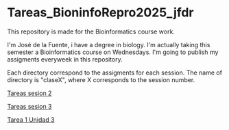 # Tareas_BioninfoRepro2025_jfdr
This repository is made for the Bioinformatics course work.

I'm José de la Fuente, i have a degree in biology. I'm actually taking this semester a Bioinformatics course on Wednesdays.
I'm going to publish my assigments everyweek in this repository.

Each directory correspond to the assigments for each session. The name of directory is "claseX", where X corresponds to the session number.

[Tareas sesion 2](https://github.com/josedelafuenter22/Tareas_BioninfoRepro2025_jfdr/blob/main/clase2/Markdown%20tareas%20clase%202.md)

[Tareas sesion 3](https://github.com/josedelafuenter22/Tareas_BioninfoRepro2025_jfdr/blob/main/clase3/Tarea3.md)

[Tarea 1 Unidad 3](https://github.com/josedelafuenter22/Tareas_BioninfoRepro2025_jfdr/blob/main/Unidad3/Tarea1_unidad3.md)

